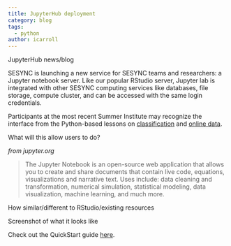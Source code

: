 ```yaml
---
title: JupyterHub deployment
category: blog
tags:
  - python
author: icarroll
---
```


JupyterHub news/blog


 
SESYNC is launching a new service for SESYNC teams and researchers: a Jupyter notebook server. Like our popular RStudio server, Jupyter lab is integrated with other SESYNC computing services like databases, file storage, compute cluster, and can be accessed with the same login credentials. 
 
Participants at the most recent Summer Institute may recognize the interface from the Python-based lessons on [classification]() and [online data](). 
 
What will this allow users to do?

*from jupyter.org*

> The Jupyter Notebook is an open-source web application that allows you to create and share documents that contain live code, equations, visualizations and narrative text. Uses include: data cleaning and transformation, numerical simulation, statistical modeling, data visualization, machine learning, and much more.

How similar/different to RStudio/existing resources

Screenshot of what it looks like

Check out the QuickStart guide [here](). 
